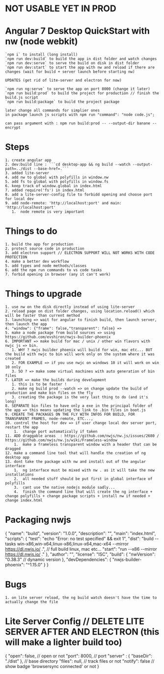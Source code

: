 # NOT USABLE YET IN PROD

# Angular 7 Desktop QuickStart with nw (node webkit)

    `npm i` to install (long install)
    `npm run dev:build` to build the app in dist folder and watch changes
    `npm run dev:serve` to serve the build on disk in dist folder
    `npm run dev:start` to start the app with nw and reload if there are changes (wait for build + server launch before starting nw)

    UPDATES (get rid of lite-server and electron for now)

    `npm run ng:serve` to serve the app on port 8000 (change it later)
    `npm run build:prod` to build the project for production // finish the build.js script
    `npm run build:package` to build the project package

    later change all commands for simplier ones
    in package launch js scripts with npm run "command": "node code.js";

    can pass argument with : npm run build:prod -- --output-dir banane --encrypt

# Steps
    1. create angular app
    2. dev:build line : ```cd desktop-app && ng build --watch --output-path=../dist --base-href=.```
    3. added lite-server
    4. add nw to global with polyfills in window.nw
    5. add fs to global with polyfills in window.fs
    6. keep track of window.global in index.html
    7. added require('fs') in index.html
    8. add a lite-server-config file to forbidd opening and choose port for local dev
    9. add node-remote: 'http://localhost:port' and main: 'http://localhost:port'
       1.  node remote is very important

# Things to do
    1. build the app for production
    2. protect source code in production
    3. add electron support // ELECTRON SUPPORT WILL NOT WORKS WITH CODE PROTECTION
    4. make a better dev workflow
    5. add types and node methods/classes
    6. add the npm run commands to vs code tasks
    7. forbid opening in browser (any it can't work)

# Things to upgrade
    1. use nw on the disk directly instead of using lite-server
    2. reload page on dist folder changes, using location.reload() which will be faster than current method
    3. launching => wait for angular to finish build, then launch server, then launch the app
    4. "window": {"frame": false,"transparent": false} => 
    5. make a node package from build sources => using https://github.com/evshiron/nwjs-builder-phoenix
    6. IMPORTANT => make build for mac / unix / other win flavors with nwjc js => bin.
       1. WHY ? nwjs builder phoenix will build for win, mac etc... BUT the build with nwjc to bin will work only on the system where it was created
       2. FOR EXAMPLE => if you use nwjc on windows 10 it will work on win 10 only
       3. SO ? => make some virtual machines with auto generation of bin files
    7. LATER => make the builds during development
       1. this is to be faster !
       2. make ng build prod --watch => on change update the build of production and make bin files on the fly
       3. creating the package is the very last thing to do (and it's long)
    8. SEPARATE bin files to have only a exe in the principal folder of the app => this means updating the link to .bin files in boot.js
    9. CREATE THE PACKAGES ON THE FLY WITH INFOS FOR BUILD, FOR TRANSPARENT FRAMES, node-remote, ETC..., 
    10. control the host for dev => if user change local dev server port, restart the app
        1.  change port automatically if taken
    11. ADD draggable areas  : https://github.com/nwjs/nw.js/issues/2680 / https://github.com/nwjs/nw.js/wiki/Frameless-window
        1.  make a frameless transparent window with a header that can be dragged
    12. make a command line tool that will handle the creation of ng desktop app
    13. dont take the package with nw and install out of the angular interface
        1.  ng interface must be mixed with nw . as it will take the new installations
        2.  all needed stuff should be put first in global interface of polyfills
        3.  cant use the native nodejs module sadly...
        4.  finish the command line that will create the ng interface + change polyfills + change package scripts + install nw if needed + change index.html
# Packaging nwjs

{
  "name": "build",
  "version": "1.0.0",
  "description": "",
  "main": "index.html",
  "scripts": {
    "test": "echo \"Error: no test specified\" && exit 1",
    "dist": "build --tasks win-x86,win-x64,linux-x86,linux-x64,mac-x64 --mirror https://dl.nwjs.io/ .", // full build linux, mac etc...
    "start": "run --x86 --mirror https://dl.nwjs.io/ ."
  },
  "author": "",
  "license": "ISC",
  "build": {
    "nwVersion": "0.38.3" // dynamic version
  },
  "devDependencies": {
    "nwjs-builder-phoenix": "^1.15.0"
  }
}



# Bugs
    1. on lite server reload, the ng build watch doesn't have the time to actually change the file


# Lite Server Config // DELETE LITE SERVER AFTER AND ELECTRON (this will make a lighter build too)
{
    "open": false, // open or not
    "port": 8000, // port
    "server" : { "baseDir": "./dist" }, // base directory
    "files": null, // track files or not
    "notify": false // show badge 'browsersync connected' or not
}